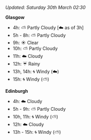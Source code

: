 *Updated: Saturday 30th March 02:30*

**Glasgow**

* 4h: :partly_sunny: Partly Cloudy [:cloud: as of 3h]
* 5h - 8h: :partly_sunny: Partly Cloudy
* 9h: :sunny: Clear
* 10h: :partly_sunny: Partly Cloudy
* 11h: :cloud: Cloudy
* 12h: :umbrella: Rainy
* 13h, 14h: :cyclone: Windy (:cloud:)
* 15h: :cyclone: Windy (:partly_sunny:)

**Edinburgh**

* 4h: :cloud: Cloudy
* 5h - 9h: :partly_sunny: Partly Cloudy
* 10h, 11h: :cyclone: Windy (:partly_sunny:)
* 12h: :cloud: Cloudy
* 13h - 15h: :cyclone: Windy (:partly_sunny:)
